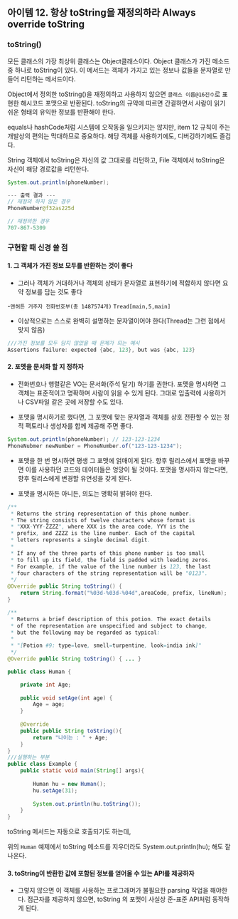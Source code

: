 ## 아이템 12. 항상 toString을 재정의하라 Always override toString

### toString()

모든 클래스의 가장 최상위 클래스는 Object클래스이다. Object 클래스가 가진 메소드 중 하나로 toString이 있다. 이 메서드는 객체가 가지고 있는 정보나 값들을 문자열로 만들어 리턴하는 메서드이다.

Object에서 정의한 toString()을 재정의하고 사용하지 않으면 `클래스 이름@16진수`로 표현한 해시코드 포맷으로 반환된다. toString의 규약에 따르면 간결하면서 사람이 읽기 쉬운 형태의 유익한 정보를 반환해야 한다.

equals나 hashCode처럼 시스템에 오작동을 일으키지는 않지만, item 12 규칙이 주는 개발상의 편의는 막대하므로 중요하다. 해당 객체를 사용하기에도, 디버깅하기에도 즐겁다.

String 객체에서 toString은 자신의 값 그대로를 리턴하고, File 객체에서 toString은 자신이 해당 경로값을 리턴한다.

``` java
System.out.println(phoneNumber);

--- 출력 결과 ---
// 재정의 하지 않은 경우
PhoneNumber@f32as225d

// 재정의한 경우 
707-867-5309
```


### 구현할 때 신경 쓸 점

#### 1. 그 객체가 가진 정보 모두를 반환하는 것이 좋다

- 그러나 객체가 거대하거나 객체의 상태가 문자열로 표현하기에 적합하지 않다면 요약 정보를 담는 것도 좋다

-`맨허튼 거주자 전화번호부(총 1487574개)` `Tread[main,5,main]`

- 이상적으로는 스스로 완벽히 설명하는 문자열이어야 한다(Thread는 그런 점에서 맞지 않음)

```java
///가진 정보를 모두 담지 않았을 때 문제가 되는 예시
Assertions failure: expected {abc, 123}, but was {abc, 123}
```

#### 2. 포멧을 문서화 할 지 정하자

- 전화번호나 행렬같은 VO는 문서화(주석 달기) 하기를 권한다. 포맷을 명시하면 그 객체는 표준적이고 명확하며 사람이 읽을 수 있게 된다. 그대로 입출력에 사용하거나 CSV파일 같은 곳에 저장할 수도 있다.

- 포맷을 명시하기로 했다면, 그 포맷에 맞는 문자열과 객체를 상호 전환할 수 있는 정적 팩토리나 생성자를 함께 제공해 주면 좋다.

```java
System.out.println(phoneNumber); // 123-123-1234
PhoneNubmer newNumber = PhoneNumber.of("123-123-1234");
```
- 포맷을 한 번 명시하면 평생 그 포맷에 얽매이게 된다. 향후 릴리스에서 포맷을 바꾸면 이를 사용하던 코드와 데이터들은 엉망이 될 것이다. 포맷을 명시하지 않는다면, 향후 릴리스에게 변경할 유연성을 갖게 된다.

- 포맷을 명시하든 아니든, 의도는 명확히 밝혀야 한다.

``` java
/**
 * Returns the string representation of this phone number.
 * The string consists of twelve characters whose format is
 * "XXX-YYY-ZZZZ", where XXX is the area code, YYY is the
 * prefix, and ZZZZ is the line number. Each of the capital
 * letters represents a single decimal digit.
 *
 * If any of the three parts of this phone number is too small
 * to fill up its field, the field is padded with leading zeros.
 * For example, if the value of the line number is 123, the last
 * four characters of the string representation will be "0123".
 */
@Override public String toString() {
	return String.format("%03d-%03d-%04d",areaCode, prefix, lineNum);
}

/**
 * Returns a brief description of this potion. The exact details
 * of the representation are unspecified and subject to change,
 * but the following may be regarded as typical:
 *
 * "[Potion #9: type=love, smell=turpentine, look=india ink]"
 */
@Override public String toString() { ... }
```
``` java
public class Human {

	private int Age;
	
	public void setAge(int age) {
		Age = age;
	}
	
	@Override
	public public String toString(){
		return "나이는 : " + Age;
	}
}
///실행하는 부분
public class Example {
	public static void main(String[] args){
	
		Human hu = new Human();
		hu.setAge(31);
		
		System.out.println(hu.toString());
	}
}
```
toString 메서드는 자동으로 호출되기도 하는데,

위의 `Human` 예제에서 toString 메소드를 지우더라도 System.out.println(hu); 해도 잘 나온다.

#### 3. toString이 반환한 값에 포함된 정보를 얻어올 수 있는 API를 제공하자

- 그렇지 않으면 이 객체를 사용하는 프로그래머가 불필요한 parsing 작업을 해야한다. 접근자를 제공하지 않으면, toString 의 포맷이 사실상 준-표준 API처럼 동작하게 된다.


